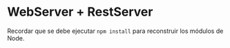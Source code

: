 # WebServer + RestServer

Recordar que se debe ejecutar ```npm install``` para reconstruir los
módulos de Node.